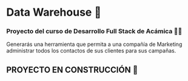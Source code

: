 # Data Warehouse 🚀

### Proyecto del curso de Desarrollo Full Stack de Acámica 👩‍💻

Generarás una herramienta que permita a una compañía de Marketing administrar todos los contactos de sus clientes para sus campañas.

## PROYECTO EN CONSTRUCCIÓN 🚧
